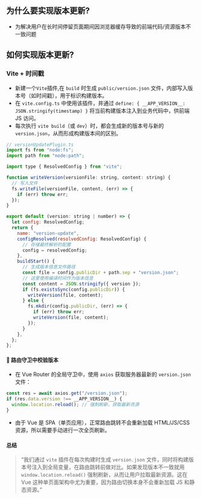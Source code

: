## 为什么要实现版本更新?

- 为解决用户在长时间停留页面期间因浏览器缓存导致的前端代码/资源版本不一致问题

## 如何实现版本更新?

### Vite + 时间戳

- 新建一个`Vite`插件,在 `build` 时生成 `public/version.json` 文件，内部写入版本号（如时间戳），用于标识构建版本。
- 在 `vite.config.ts` 中使用该插件，并通过 `define: { __APP_VERSION__: JSON.stringify(timestamp) }` 将当前构建版本注入到业务代码中，供前端 JS 访问。
- 每次执行 `vite build`（或 `dev`）时，都会生成新的版本号与新的 `version.json`，从而形成构建版本间的区别。

```js
// versionUpdatePlugin.ts
import fs from "node:fs";
import path from "node:path";

import type { ResolvedConfig } from "vite";

function writeVersion(versionFile: string, content: string) {
  // 写入文件
  fs.writeFile(versionFile, content, (err) => {
    if (err) throw err;
  });
}

export default (version: string | number) => {
  let config: ResolvedConfig;
  return {
    name: "version-update",
    configResolved(resolvedConfig: ResolvedConfig) {
      // 存储最终解析的配置
      config = resolvedConfig;
    },
    buildStart() {
      // 生成版本信息文件路径
      const file = config.publicDir + path.sep + "version.json";
      // 这里使用编译时间作为版本信息
      const content = JSON.stringify({ version });
      if (fs.existsSync(config.publicDir)) {
        writeVersion(file, content);
      } else {
        fs.mkdir(config.publicDir, (err) => {
          if (err) throw err;
          writeVersion(file, content);
        });
      }
    },
  };
};
```

#### 🚦 路由守卫中校验版本

- 在 Vue Router 的全局守卫中，使用 `axios` 获取服务器最新的 `version.json` 文件：

```js
const res = await axios.get("/version.json");
if (res.data.version !== __APP_VERSION__) {
  window.location.reload(); // 强制刷新，获取最新资源
}
```

- 由于 Vue 是 SPA（单页应用），正常路由跳转不会重新加载 HTML/JS/CSS 资源，所以需要手动进行一次全页刷新。

#### 总结

> “我们通过 `vite` 插件在每次构建时生成 `version.json` 文件，同时将构建版本号注入到全局变量，在路由跳转前做对比。如果发现版本不一致就用 `window.location.reload()` 强制刷新，从而让用户拉取最新资源。这在 Vue 这种单页面架构中尤为重要，因为路由切换本身不会重新加载 JS 和静态资源。”
